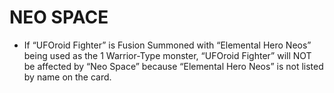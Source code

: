 # NEO SPACE

*   If “UFOroid Fighter” is Fusion Summoned with “Elemental Hero Neos” being used as the 1 Warrior-Type monster, “UFOroid Fighter” will NOT be affected by “Neo Space” because “Elemental Hero Neos” is not listed by name on the card.
